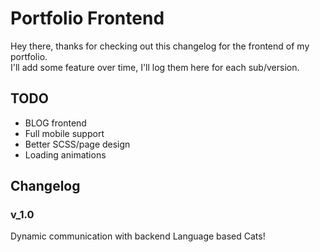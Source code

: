 # Portfolio Frontend
Hey there, thanks for checking out this changelog for the frontend of my portfolio.  
I'll add some feature over time, I'll log them here for each sub/version. 
## TODO
 - BLOG frontend
 - Full mobile support
 - Better SCSS/page design
 - Loading animations

## Changelog
### v_1.0
Dynamic communication with backend
Language based
Cats!
